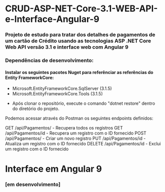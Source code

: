 # CRUD-ASP-NET-Core-3.1-WEB-API-e-Interface-Angular-9
### Projeto de estudo para tratar dos detalhes de pagamentos de um cartão de Crédito usando as tecnologias ASP .NET Core Web API versão 3.1 e interface web com Angular 9

### Dependências de desenvolvimento: 
#### Instalar os seguintes pacotes Nuget para referênciar as referências do  Entity FrameworkCore:
- Microsoft.EntityFrameworkCore.SqlServer (3.1.5)
- Microsoft.EntityFrameworkCore.Tools (3.1.5)

* Após clonar o repositório, execute o comando "dotnet restore" dentro do diretório do projeto.

Podemos acessar através do Postman os seguintes endpoints definidos:

GET /api/Pagamentos/          - Recupera todos os registros
GET /api/Pagamentos/id        - Recupera um registro com o ID fornecido
POST /api/Pagamentos/         - Criar um novo registro
PUT /api/Pagamentos/id        - Atualiza um registro com o ID fornecido
DELETE /api/Pagamentos/id     - Exclui um registro com o ID fornecido


# Interface em Angular 9
### [em desenvolvimento]
